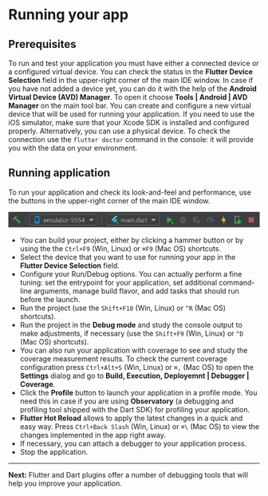 # Running your app

## Prerequisites

To run and test your application you must have either a connected device or a configured virtual device. You can check the status in the
**Flutter Device Selection** field in the upper-right corner of the main IDE window. In case if you have not added a device yet, you can 
do it with the help of the **Android Virtual Device (AVD) Manager**. To open it choose **Tools | Android | AVD Manager** on the main tool 
bar. You can create and configure a new virtual device that will be used for running your application. If you need to use the iOS 
simulator, make sure that your Xcode SDK is installed and configured properly. Alternatively, you can use a physical device. To check the 
connection use the ``flutter doctor`` command in the console: it will provide you with the data on your environment.

## Running application

To run your application and check its look-and-feel and performance, use the buttons in the upper-right corner of the main IDE window. 

![Run Toolbar](https://github.com/straw-wave/draft/blob/master/img/5_run_app_toolbar.png)

- You can build your project, either by clicking a hammer button or by using the the ``Ctrl+F9`` (Win, Linux) or ``⌘F9`` (Mac OS) 
shortcuts.	
- Select the device that you want to use for running your app in the **Flutter Device Selection** field. 
- Configure your Run/Debug options. You can actually perform a fine tuning: set the entrypoint for your application, set additional 
command-line arguments, manage build flavor, and add tasks that should run before the launch.
- Run the project (use the ``Shift+F10`` (Win, Linux) or ``^R`` (Mac OS) shortcuts).
- Run the project in the **Debug mode** and study the console output to make adjustments, if necessary (use the ``Shift+F9`` (Win, Linux) 
or ``^D`` (Mac OS) shortcuts).
- You can also run your application with coverage to see and study the coverage measurement results. To check the current coverage 
configuration press ``Ctrl+Alt+S`` (Win, Linux) or ``⌘,`` (Mac OS) to open the **Settings** dialog and go to **Build, Execution, 
Deployemnt | Debugger | Coverage**.
- Click the **Profile** button to launch your application in a profile mode. You need this in case if you are using **Observatory** (a 
debugging and profiling tool shipped with the Dart SDK) for profiling your application.
- **Flutter Hot Reload** allows to apply the latest changes in a quick and easy way. Press ``Ctrl+Back Slash`` (Win, Linux) or ``⌘\`` 
(Mac OS) to view the changes implemented in the app right away.
- If necessary, you can attach a debugger to your application process.
- Stop the application.

---

**Next:** Flutter and Dart plugins offer a number of debugging tools that will help you improve your application.  
